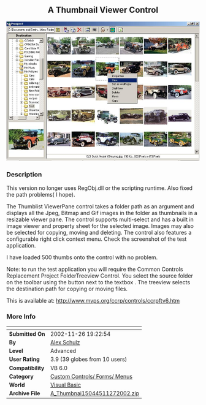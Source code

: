 ﻿<div align="center">

## A Thumbnail Viewer Control

<img src="PIC20021126181243300.jpg">
</div>

### Description

This version no longer uses RegObj.dll or the scripting runtime. Also fixed the path problems( I hope).

The Thumblist ViewerPane control takes a folder path as an argument and displays all the Jpeg, Bitmap and Gif images in the folder as thumbnails in a resizable viewer pane. The control supports multi-select and has a built in image viewer and property sheet for the selected image. Images may also be selected for copying, moving and deleting. The control also features a configurable right click context menu. Check the screenshot of the test application.

I have loaded 500 thumbs onto the control with no problem.

Note: to run the test application you will require the Common Controls Replacement Project FolderTreeview Control. You select the source folder on the toolbar using the button next to the textbox . The treeview selects the destination path for copying or moving files.

This is available at: http://www.mvps.org/ccrp/controls/ccrpftv6.htm
 
### More Info
 


<span>             |<span>
---                |---
**Submitted On**   |2002-11-26 19:22:54
**By**             |[Alex Schulz](https://github.com/Planet-Source-Code/PSCIndex/blob/master/ByAuthor/alex-schulz.md)
**Level**          |Advanced
**User Rating**    |3.9 (39 globes from 10 users)
**Compatibility**  |VB 6\.0
**Category**       |[Custom Controls/ Forms/  Menus](https://github.com/Planet-Source-Code/PSCIndex/blob/master/ByCategory/custom-controls-forms-menus__1-4.md)
**World**          |[Visual Basic](https://github.com/Planet-Source-Code/PSCIndex/blob/master/ByWorld/visual-basic.md)
**Archive File**   |[A\_Thumbnai15044511272002\.zip](https://github.com/Planet-Source-Code/alex-schulz-a-thumbnail-viewer-control__1-41075/archive/master.zip)








